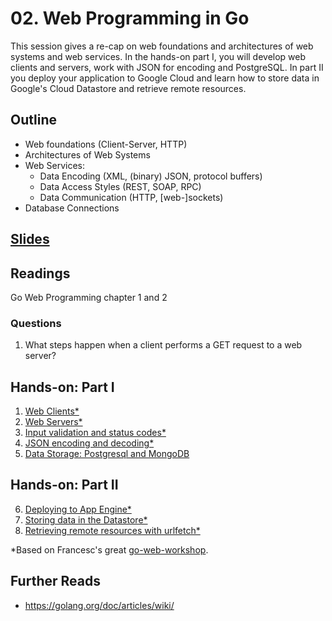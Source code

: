 # 02. Web Programming in Go

This session gives a re-cap on web foundations and architectures of web systems
and web services. In the hands-on part I, you will develop web clients and
servers, work with JSON for encoding and PostgreSQL. In part II you deploy your
application to Google Cloud and learn how to store data in Google's Cloud
Datastore and retrieve remote resources.

## Outline

- Web foundations (Client-Server, HTTP)
- Architectures of Web Systems
- Web Services:
    - Data Encoding (XML, (binary) JSON, protocol buffers)
    - Data Access Styles (REST, SOAP, RPC)
    - Data Communication (HTTP, [web-]sockets)
- Database Connections
<!--- Logging over network to service-->
<!--- Errors and Failures-->
<!--- Different ways to do routing-->

## [Slides](http://go-talks.appspot.com/github.com/jf87/scalable_web_systems/sessions/02/slides/session02.slide)

## Readings
Go Web Programming chapter 1 and 2


### Questions

1. What steps happen when a client performs a GET request to a web server?


## Hands-on: Part I

1. [Web Clients*](hands-on-01/README.md)
2. [Web Servers*](hands-on-02/README.md)
3. [Input validation and status codes*](hands-on-03/README.md)
4. [JSON encoding and decoding*](hands-on-04/README.md)
5. [Data Storage: Postgresql and MongoDB](hands-on-05)


## Hands-on: Part II

6. [Deploying to App Engine*](hands-on-06)
7. [Storing data in the Datastore*](hands-on-07)
8. [Retrieving remote resources with urlfetch*](hands-on-08)

*Based on Francesc's great [go-web-workshop](https://github.com/campoy/go-web-workshop).


## Further Reads
- https://golang.org/doc/articles/wiki/
